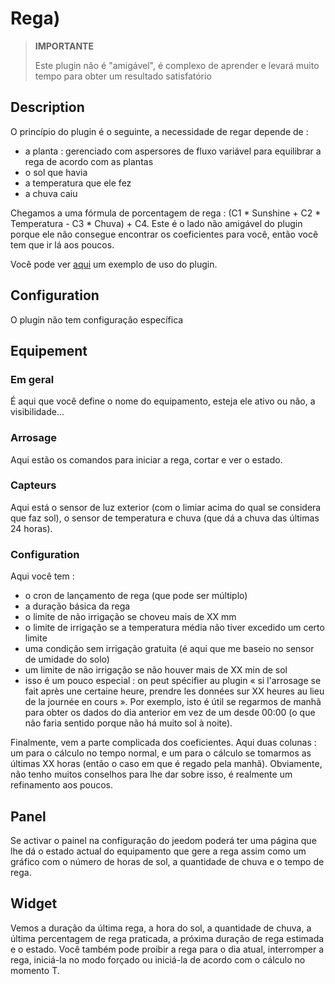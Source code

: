 # Rega)

>**IMPORTANTE**
>
>Este plugin não é "amigável", é complexo de aprender e levará muito tempo para obter um resultado satisfatório

## Description

O princípio do plugin é o seguinte, a necessidade de regar depende de :

- a planta : gerenciado com aspersores de fluxo variável para equilibrar a rega de acordo com as plantas
- o sol que havia
- a temperatura que ele fez
- a chuva caiu

Chegamos a uma fórmula de porcentagem de rega : (C1 * Sunshine + C2 * Temperatura - C3 * Chuva) + C4. Este é o lado não amigável do plugin porque ele não consegue encontrar os coeficientes para você, então você tem que ir lá aos poucos.

Você pode ver [aqui](https://blog.jeedom.com/5529-gestion-de-larrosage/) um exemplo de uso do plugin.

## Configuration

O plugin não tem configuração específica

## Equipement

### Em geral

É aqui que você define o nome do equipamento, esteja ele ativo ou não, a visibilidade...

### Arrosage

Aqui estão os comandos para iniciar a rega, cortar e ver o estado.

### Capteurs

Aqui está o sensor de luz exterior (com o limiar acima do qual se considera que faz sol), o sensor de temperatura e chuva (que dá a chuva das últimas 24 horas).

### Configuration

Aqui você tem : 

- o cron de lançamento de rega (que pode ser múltiplo)
- a duração básica da rega
- o limite de não irrigação se choveu mais de XX mm
- o limite de irrigação se a temperatura média não tiver excedido um certo limite
- uma condição sem irrigação gratuita (é aqui que me baseio no sensor de umidade do solo)
- um limite de não irrigação se não houver mais de XX min de sol
- isso é um pouco especial : on peut spécifier au plugin « si l'arrosage se fait après une certaine heure, prendre les données sur XX heures au lieu de la journée en cours ». Por exemplo, isto é útil se regarmos de manhã para obter os dados do dia anterior em vez de um desde 00:00 (o que não faria sentido porque não há muito sol à noite).

Finalmente, vem a parte complicada dos coeficientes. Aqui duas colunas : um para o cálculo no tempo normal, e um para o cálculo se tomarmos as últimas XX horas (então o caso em que é regado pela manhã). Obviamente, não tenho muitos conselhos para lhe dar sobre isso, é realmente um refinamento aos poucos.

## Panel

Se activar o painel na configuração do jeedom poderá ter uma página que lhe dá o estado actual do equipamento que gere a rega assim como um gráfico com o número de horas de sol, a quantidade de chuva e o tempo de rega.

## Widget

Vemos a duração da última rega, a hora do sol, a quantidade de chuva, a última percentagem de rega praticada, a próxima duração de rega estimada e o estado. Você também pode proibir a rega para o dia atual, interromper a rega, iniciá-la no modo forçado ou iniciá-la de acordo com o cálculo no momento T.